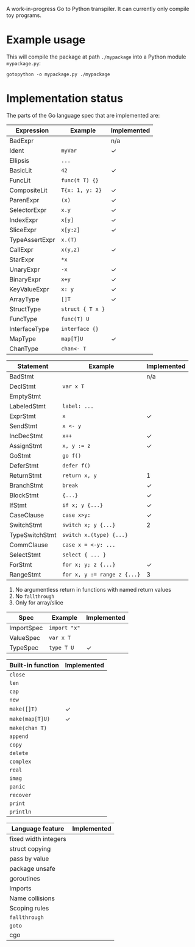 A work-in-progress Go to Python transpiler. 
It can currently only compile toy programs.

# Example usage

This will compile the package at path `./mypackage` into a Python module `mypackage.py`:

```
gotopython -o mypackage.py ./mypackage
```

# Implementation status

The parts of the Go language spec that are implemented are:

| Expression     | Example                   | Implemented |
|----------------|---------------------------|-------------|
| BadExpr        |                           | n/a         |
| Ident          | `myVar`                   | ✓           |
| Ellipsis       | `...`                     |             |
| BasicLit       | `42`                      | ✓           |
| FuncLit        | `func(t T) {}`            |             |
| CompositeLit   | `T{x: 1, y: 2}`           | ✓           |
| ParenExpr      | `(x)`                     | ✓           |
| SelectorExpr   | `x.y`                     | ✓           |
| IndexExpr      | `x[y]`                    | ✓           |
| SliceExpr      | `x[y:z]`                  | ✓           |
| TypeAssertExpr | `x.(T)`                   |             |
| CallExpr       | `x(y,z)`                  | ✓           |
| StarExpr       | `*x`                      |             |
| UnaryExpr      | `-x`                      | ✓           |
| BinaryExpr     | `x+y`                     | ✓           |
| KeyValueExpr   | `x: y`                    | ✓           |
| ArrayType      | `[]T`                     | ✓           |
| StructType     | `struct { T x }`          |             |
| FuncType       | `func(T) U`               |             |
| InterfaceType  | `interface {}`            |             |
| MapType        | `map[T]U`                 | ✓           |
| ChanType       | `chan<- T`                |             |

| Statement      | Example                     | Implemented |
|----------------|-----------------------------|-------------|
| BadStmt        |                             | n/a         |
| DeclStmt       | `var x T`                   |             |
| EmptyStmt      |                             |             |
| LabeledStmt    | `label: ...`                |             |
| ExprStmt       | `x`                         | ✓           |
| SendStmt       | `x <- y`                    |             |
| IncDecStmt     | `x++`                       | ✓           |
| AssignStmt     | `x, y := z`                 | ✓           |
| GoStmt         | `go f()`                    |             |
| DeferStmt      | `defer f()`                 |             |
| ReturnStmt     | `return x, y`               | 1           |
| BranchStmt     | `break`                     | ✓           |
| BlockStmt      | `{...}`                     | ✓           |
| IfStmt         | `if x; y {...}`             | ✓           |
| CaseClause     | `case x>y:`                 | ✓           |
| SwitchStmt     | `switch x; y {...}`         | 2           |
| TypeSwitchStmt | `switch x.(type) {...}`     |             | 
| CommClause     | `case x = <-y: ...`         |             |
| SelectStmt     | `select { ... }`            |             |
| ForStmt        | `for x; y; z {...}`         | ✓           |
| RangeStmt      | `for x, y := range z {...}` | 3           |

1. No argumentless return in functions with named return values
2. No `fallthrough`
3. Only for array/slice

| Spec       | Example      | Implemented |
|------------|--------------|-------------|
| ImportSpec | `import "x"` |             |
| ValueSpec  | `var x T`    |             |
| TypeSpec   | `type T U`   | ✓           |

| Built-in function | Implemented |
|-------------------| ------------|
| `close`           |             |
| `len`             |             |
| `cap`             |             |
| `new`             |             |
| `make([]T)`       | ✓           |
| `make(map[T]U)`   | ✓           |
| `make(chan T)`    |             |
| `append`          |             |
| `copy`            |             |
| `delete`          |             |
| `complex`         |             |
| `real`            |             |
| `imag`            |             |
| `panic`           |             |
| `recover`         |             |
| `print`           |             |
| `println`         |             |

| Language feature     | Implemented |
|----------------------|-------------|
| fixed width integers |             |
| struct copying       |             |
| pass by value        |             |
| package unsafe       |             |
| goroutines           |             |
| Imports              |             |
| Name collisions      |             |
| Scoping rules        |             |
| `fallthrough`        |             |
| `goto`               |             |
| cgo                  |             |
